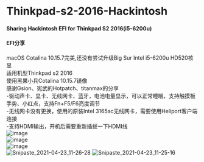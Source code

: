 # Thinkpad-s2-2016-Hackintosh
#### Sharing Hackintosh EFI for Thinkpad S2 2016(i5-6200u)

#### EFI分享  
macOS Cotalina 10.15.7完美,还没有尝试升级Big Sur
Intel i5-6200u HD520核显  
适用机型Thinkpad s2 2016  
使用黑果小兵Cotalina 10.15.7镜像  
感谢Gsion、宪武的Hotpatch、titanmax的分享  
-驱动声卡、显卡、无线网卡、蓝牙，电池电量显示，可以正常睡眠，支持触摸板手势、小红点，支持Fn+F5/F6亮度调节  
-无线网卡没有更换，使用的原装Intel 3165ac无线网卡，需要使用Heliport客户端连接  
-支持HDMI输出，开机后需要重新插拔一下HDMI线  
![image](https://user-images.githubusercontent.com/22268447/115813652-22884300-a426-11eb-9d16-522f738c274b.png)  
![image](https://user-images.githubusercontent.com/22268447/115813682-316ef580-a426-11eb-8d02-e534113da025.png)  
![image](https://user-images.githubusercontent.com/22268447/115813863-9591b980-a426-11eb-8dcd-65bbd1e78653.png)  
![Snipaste_2021-04-23_11-26-28](https://user-images.githubusercontent.com/22268447/115814055-edc8bb80-a426-11eb-8fa6-74601e374230.png)
![Snipaste_2021-04-23_11-25-16](https://user-images.githubusercontent.com/22268447/115814065-f15c4280-a426-11eb-91a1-e42097cdd0b8.png)
